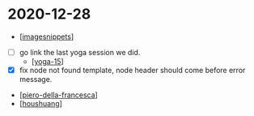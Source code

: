 # 2020-12-28

- [[imagesnippets]]
- [ ] go link the last yoga session we did.
  - [[yoga-15]]
- [x] fix node not found template, node header should come before error message.
- [[piero-della-francesca]]
- [[houshuang]]

[//begin]: # "Autogenerated link references for markdown compatibility"
[imagesnippets]: ../imagesnippets "Imagesnippets"
[yoga-15]: ../yoga-15 "Yoga 15"
[piero-della-francesca]: ../piero-della-francesca "Piero Della Francesca"
[houshuang]: ../houshuang "Houshuang"
[//end]: # "Autogenerated link references"